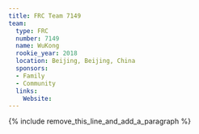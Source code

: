```yaml
---
title: FRC Team 7149
team:
  type: FRC
  number: 7149
  name: WuKong
  rookie_year: 2018
  location: Beijing, Beijing, China
  sponsors:
  - Family
  - Community
  links:
    Website:
---
```


{% include remove_this_line_and_add_a_paragraph %}